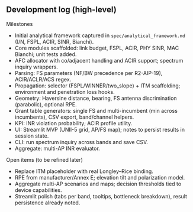 ## Development log (high-level)

Milestones
- Initial analytical framework captured in `spec/analytical_framework.md` (I/N, FSPL, ACIR, SINR, Bianchi).
- Core modules scaffolded: link budget, FSPL, ACIR, PHY SINR, MAC Bianchi; unit tests added.
- AFC allocator with co/adjacent handling and ACIR support; spectrum inquiry wrappers.
- Parsing: FS parameters (NF/BW precedence per R2-AIP-19), ACIR/ACLR/ACS regex.
- Propagation: selector (FSPL/WINNER/two_slope) + ITM scaffolding; environment and penetration loss hooks.
- Geometry: Haversine distance, bearing, FS antenna discrimination (parabolic), optional RPE.
- Grant table generators: single FS and multi-incumbent (min across incumbents), CSV export, band/channel helpers.
- KPI: INR violation probability; ACIR profile utility.
- UI: Streamlit MVP (UNII-5 grid, AP/FS map); notes to persist results in session state.
- CLI: run spectrum inquiry across bands and save CSV.
- Aggregate: multi-AP INR evaluator.

Open items (to be refined later)
- Replace ITM placeholder with real Longley–Rice binding.
- RPE from manufacturer/Annex E; elevation tilt and polarization model.
- Aggregate multi-AP scenarios and maps; decision thresholds tied to device capabilities.
- Streamlit polish (tabs per band, tooltips, bottleneck breakdown), result persistence already noted.


